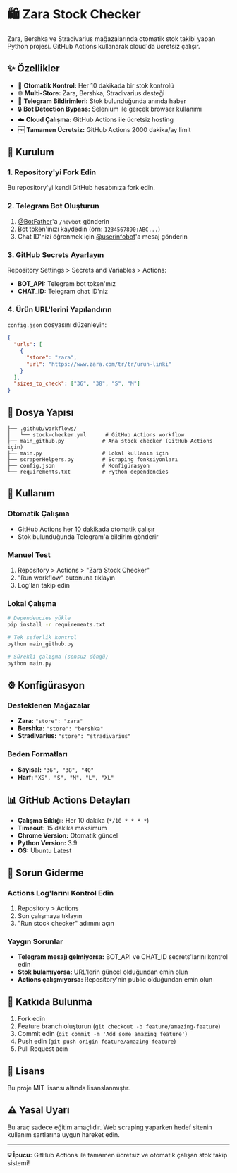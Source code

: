 # 🛍️ Zara Stock Checker

Zara, Bershka ve Stradivarius mağazalarında otomatik stok takibi yapan Python projesi. GitHub Actions kullanarak cloud'da ücretsiz çalışır.

## ✨ Özellikler

- 🔄 **Otomatik Kontrol:** Her 10 dakikada bir stok kontrolü
- 🌐 **Multi-Store:** Zara, Bershka, Stradivarius desteği  
- 📱 **Telegram Bildirimleri:** Stok bulunduğunda anında haber
- 🔒 **Bot Detection Bypass:** Selenium ile gerçek browser kullanımı
- ☁️ **Cloud Çalışma:** GitHub Actions ile ücretsiz hosting
- 🆓 **Tamamen Ücretsiz:** GitHub Actions 2000 dakika/ay limit

## 🚀 Kurulum

### 1. Repository'yi Fork Edin
Bu repository'yi kendi GitHub hesabınıza fork edin.

### 2. Telegram Bot Oluşturun
1. [@BotFather](https://t.me/botfather)'a `/newbot` gönderin
2. Bot token'ınızı kaydedin (örn: `1234567890:ABC...`)
3. Chat ID'nizi öğrenmek için [@userinfobot](https://t.me/userinfobot)'a mesaj gönderin

### 3. GitHub Secrets Ayarlayın
Repository Settings > Secrets and Variables > Actions:

- **BOT_API:** Telegram bot token'ınız
- **CHAT_ID:** Telegram chat ID'niz

### 4. Ürün URL'lerini Yapılandırın
`config.json` dosyasını düzenleyin:

```json
{
  "urls": [
    {
      "store": "zara",
      "url": "https://www.zara.com/tr/tr/urun-linki"
    }
  ],
  "sizes_to_check": ["36", "38", "S", "M"]
}
```

## 📁 Dosya Yapısı

```
├── .github/workflows/
│   └── stock-checker.yml      # GitHub Actions workflow
├── main_github.py            # Ana stock checker (GitHub Actions için)
├── main.py                   # Lokal kullanım için
├── scraperHelpers.py         # Scraping fonksiyonları  
├── config.json               # Konfigürasyon
└── requirements.txt          # Python dependencies
```

## 🔧 Kullanım

### Otomatik Çalışma
- GitHub Actions her 10 dakikada otomatik çalışır
- Stok bulunduğunda Telegram'a bildirim gönderir

### Manuel Test
1. Repository > Actions > "Zara Stock Checker"
2. "Run workflow" butonuna tıklayın
3. Log'ları takip edin

### Lokal Çalışma
```bash
# Dependencies yükle
pip install -r requirements.txt

# Tek seferlik kontrol
python main_github.py

# Sürekli çalışma (sonsuz döngü)
python main.py
```

## ⚙️ Konfigürasyon

### Desteklenen Mağazalar
- **Zara:** `"store": "zara"`
- **Bershka:** `"store": "bershka"`  
- **Stradivarius:** `"store": "stradivarius"`

### Beden Formatları
- **Sayısal:** `"36", "38", "40"`
- **Harf:** `"XS", "S", "M", "L", "XL"`

## 📊 GitHub Actions Detayları

- **Çalışma Sıklığı:** Her 10 dakika (`*/10 * * * *`)
- **Timeout:** 15 dakika maksimum
- **Chrome Version:** Otomatik güncel
- **Python Version:** 3.9
- **OS:** Ubuntu Latest

## 🐛 Sorun Giderme

### Actions Log'larını Kontrol Edin
1. Repository > Actions
2. Son çalışmaya tıklayın
3. "Run stock checker" adımını açın

### Yaygın Sorunlar
- **Telegram mesajı gelmiyorsa:** BOT_API ve CHAT_ID secrets'larını kontrol edin
- **Stok bulamıyorsa:** URL'lerin güncel olduğundan emin olun
- **Actions çalışmıyorsa:** Repository'nin public olduğundan emin olun

## 🤝 Katkıda Bulunma

1. Fork edin
2. Feature branch oluşturun (`git checkout -b feature/amazing-feature`)
3. Commit edin (`git commit -m 'Add some amazing feature'`)
4. Push edin (`git push origin feature/amazing-feature`)
5. Pull Request açın

## 📄 Lisans

Bu proje MIT lisansı altında lisanslanmıştır.

## ⚠️ Yasal Uyarı

Bu araç sadece eğitim amaçlıdır. Web scraping yaparken hedef sitenin kullanım şartlarına uygun hareket edin.

---

**💡 İpucu:** GitHub Actions ile tamamen ücretsiz ve otomatik çalışan stok takip sistemi!
